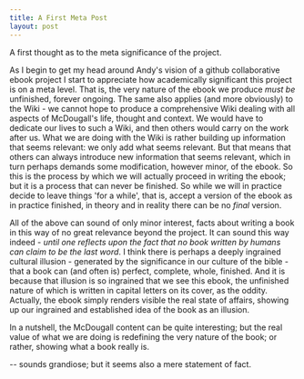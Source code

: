 ```yaml
---
title: A First Meta Post
layout: post
---
```

A first thought as to the meta significance of the project.

As I begin to get my head around Andy's vision of a github collaborative ebook project I start to appreciate how academically significant this project is on a meta level. That is, the very nature of the ebook we produce *must be* unfinished, forever ongoing. The same also applies (and more obviously) to the Wiki - we cannot hope to produce a comprehensive Wiki dealing with all aspects of McDougall's life, thought and context. We would have to dedicate our lives to such a Wiki, and then others would carry on the work after us. What we are doing with the Wiki is rather building up information that seems relevant: we only add what seems relevant. But that means that others can always introduce new information that seems relevant, which in turn perhaps demands some modification, however minor, of the ebook. So this is the process by which we will actually proceed in writing the ebook; but it is a process that can never be finished. So while we will in practice decide to leave things 'for a while', that is, accept a version of the ebook as in practice finished, in theory and in reality there can be no *final* version.

All of the above can sound of only minor interest, facts about writing a book in this way of no great relevance beyond the project. It can sound this way indeed - *until one reflects upon the fact that no book written by humans can claim to be the last word*. I think there is perhaps a deeply ingrained cultural illusion - generated by the significance in our culture of the bible - that a book can (and often is) perfect, complete, whole, finished. And it is because that illusion is so ingrained that we see this ebook, the unfinished nature of which is written in capital letters on its cover, as the oddity. Actually, the ebook simply renders visible the real state of affairs, showing up our ingrained and established idea of the book as an illusion.

In a nutshell, the McDougall content can be quite interesting; but the real value of what we are doing is redefining the very nature of the book; or rather, showing what a book really is.

-- sounds grandiose; but it seems also a mere statement of fact.
